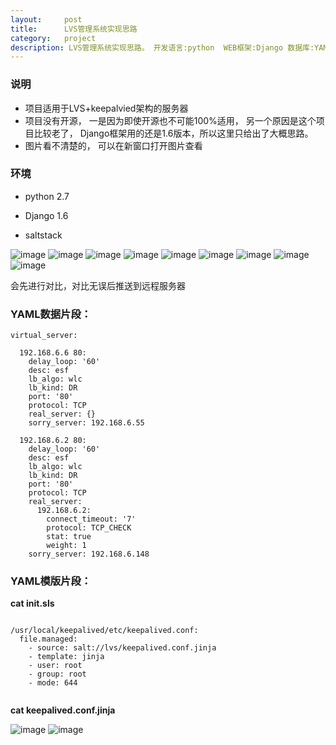 ```yaml
---
layout:     post
title:      LVS管理系统实现思路
category:   project
description: LVS管理系统实现思路。 开发语言:python  WEB框架:Django 数据库:YAML
---
```

### 说明

- 项目适用于LVS+keepalvied架构的服务器
- 项目没有开源， 一是因为即使开源也不可能100%适用， 另一个原因是这个项目比较老了， Django框架用的还是1.6版本，所以这里只给出了大概思路。
- 图片看不清楚的， 可以在新窗口打开图片查看

### 环境

- python 2.7

- Django 1.6

- saltstack

![image](/images/lvsmanage/index.jpg)
![image](/images/lvsmanage/datacenter.jpg)
![image](/images/lvsmanage/globalconfig.jpg)
![image](/images/lvsmanage/globalconfigedit.jpg)
![image](/images/lvsmanage/clustermanager.jpg)
![image](/images/lvsmanage/addcluster.jpg)
![image](/images/lvsmanage/clusterrole.jpg)
![image](/images/lvsmanage/remotepush.jpg)
![image](/images/lvsmanage/back.jpg)


会先进行对比，对比无误后推送到远程服务器


### YAML数据片段：



```
virtual_server:

  192.168.6.6 80:
    delay_loop: '60'
    desc: esf
    lb_algo: wlc
    lb_kind: DR
    port: '80'
    protocol: TCP
    real_server: {}
    sorry_server: 192.168.6.55
    
  192.168.6.2 80:
    delay_loop: '60'
    desc: esf
    lb_algo: wlc
    lb_kind: DR
    port: '80'
    protocol: TCP
    real_server:
      192.168.6.2:
        connect_timeout: '7'
        protocol: TCP_CHECK
        stat: true
        weight: 1
    sorry_server: 192.168.6.148
```



### YAML模版片段：


**cat init.sls**

```

/usr/local/keepalived/etc/keepalived.conf:
  file.managed:
    - source: salt://lvs/keepalived.conf.jinja
    - template: jinja
    - user: root
    - group: root
    - mode: 644
    
```


**cat keepalived.conf.jinja**


![image](/images/lvsmanage/template1.jpg)
![image](/images/lvsmanage/template2.jpg)